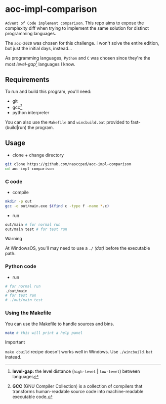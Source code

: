 aoc-impl-comparison
===================

`Advent of Code implement comparison`. This repo aims to expose the
complexity diff when trying to implement the same solution for
distinct programming languages.

The `aoc-2020` was chosen for this challenge. I won't solve the
entire edition, but just the initial days, instead...

As programming languages, `Python` and `C` was chosen since they're
the most _level-gap_[^level-gap] languages I know.

## Requirements

To run and build this program, you'll need:
- git
- gcc[^gcc]
- python interpreter

You can also use the `Makefile` and `wincbuild.bat` provided to
fast-(build|run) the program.

## Usage

- clone + change directory
```sh
git clone https://github.com/nasccped/aoc-impl-comparison
cd aoc-impl-comparison
```

### C code

- compile

```sh
mkdir -p out
gcc -o out/main.exe $(find c -type f -name *.c)
```

- run

```sh
out/main # for normal run
out/main test # for test run
```

> [!WARNING]
>
> At WindowsOS, you'll may need to use a `./` _(dot)_ before the executable
> path.

### Python code

- run

```sh
# for normal run
./out/main
# for test run
# ./out/main test
```

### Using the Makefile

You can use the Makefile to handle sources and bins.
```sh
make # this will print a help panel
```

> [!IMPORTANT]
>
> `make cbuild` recipe doesn't works well in Windows. Use
> `./wincbuild.bat` instead.

[^level-gap]: **level-gap:** the level distance (`high-level` |
  `low-level`) between languages
[^gcc]: **GCC** (GNU Compiler Collection) is a collection of
  compilers that transforms human-readable source code into
  machine-readable executable code.
